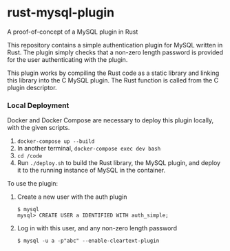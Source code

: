 # rust-mysql-plugin
A proof-of-concept of a MySQL plugin in Rust

This repository contains a simple authentication plugin for MySQL written in Rust. The plugin simply checks that a non-zero length password is
provided for the user authenticating with the plugin.

This plugin works by compiling the Rust code as a static library and linking this library into the C MySQL plugin. The Rust function is called
from the C plugin descriptor.

### Local Deployment
Docker and Docker Compose are necessary to deploy this plugin locally, with the given scripts.

1. `docker-compose up --build`
2. In another terminal, `docker-compose exec dev bash`
3. `cd /code`
4. Run `./deploy.sh` to build the Rust library, the MySQL plugin, and deploy it to the running instance of MySQL in the container.

To use the plugin:
1. Create a new user with the auth plugin
   
   ```
   $ mysql
   mysql> CREATE USER a IDENTIFIED WITH auth_simple;
   ```
2. Log in with this user, and any non-zero length password

    `$ mysql -u a -p"abc" --enable-cleartext-plugin`
